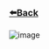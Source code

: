 ### [⬅️Back](./)
![image](https://github.com/greatcyan/cyrus-baruc-data-analytics-portfolio/assets/95137493/fd46fbfe-920c-4cd8-8c9c-887f7247cafd)
